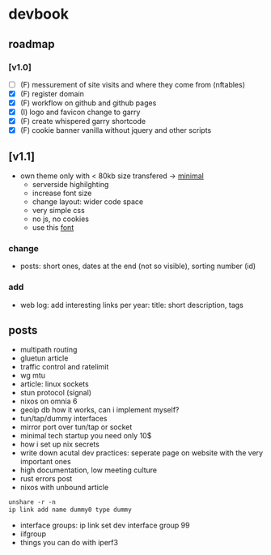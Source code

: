 # devbook

## roadmap

### [v1.0]

- [ ] (F) messurement of site visits and where they come from (nftables)
- [x] (F) register domain
- [x] (F) workflow on github and github pages
- [x] (I) logo and favicon change to garry
- [x] (F) create whispered garry shortcode
- [x] (F) cookie banner vanilla without jquery and other scripts

## [v1.1]

- own theme only with < 80kb size transfered -> [minimal](https://retrolog.io/blog/creating-a-hugo-theme-from-scratch/)
  - serverside highilghting
  - increase font size
  - change layout: wider code space
  - very simple css
  - no js, no cookies
  - use this [font](https://j3s.sh/thought/my-deployment-platform-is-a-shell-script.html)

### change

- posts: short ones, dates at the end (not so visible), sorting number (id)

### add

- web log: add interesting links per year: title: short description, tags

## posts

- multipath routing
- gluetun article
- traffic control and ratelimit
- wg mtu
- article: linux sockets
- stun protocol (signal)
- nixos on omnia 6
- geoip db how it works, can i implement myself?
- tun/tap/dummy interfaces
- mirror port over tun/tap or socket
- minimal tech startup you need only 10$
- how i set up nix secrets
- write down acutal dev practices: seperate page on website with the very important ones
- high documentation, low meeting culture
- rust errors post
- nixos with unbound article

```txt
unshare -r -n
ip link add name dummy0 type dummy
```

- interface groups: ip link set dev interface group 99
- iifgroup
- things you can do with iperf3
